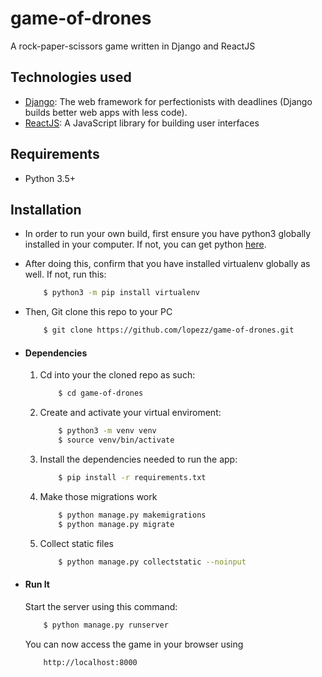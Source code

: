 # game-of-drones
A rock-paper-scissors game written in Django and ReactJS

## Technologies used
* [Django](https://www.djangoproject.com/): The web framework for perfectionists with deadlines (Django builds better web apps with less code).
* [ReactJS](https://reactjs.org/): A JavaScript library for building user interfaces

## Requirements
* Python 3.5+

## Installation
* In order to run your own build, first ensure you have python3 globally installed in your computer. If not, you can get python [here](https://www.python.org).
* After doing this, confirm that you have installed virtualenv globally as well. If not, run this:
    ```bash
        $ python3 -m pip install virtualenv
    ```
* Then, Git clone this repo to your PC
    ```bash
        $ git clone https://github.com/lopezz/game-of-drones.git
    ```

* #### Dependencies
    1. Cd into your the cloned repo as such:
        ```bash
            $ cd game-of-drones
        ```
    2. Create and activate your virtual enviroment:
        ```bash
            $ python3 -m venv venv
            $ source venv/bin/activate
        ```
    3. Install the dependencies needed to run the app:
        ```bash
            $ pip install -r requirements.txt
        ```
    4. Make those migrations work
        ```bash
            $ python manage.py makemigrations
            $ python manage.py migrate
        ```
    5. Collect static files
        ```bash            
            $ python manage.py collectstatic --noinput
        ```

* #### Run It
    Start the server using this command:
    ```bash
        $ python manage.py runserver
    ```
    You can now access the game in your browser using
    ```
        http://localhost:8000
    ```
